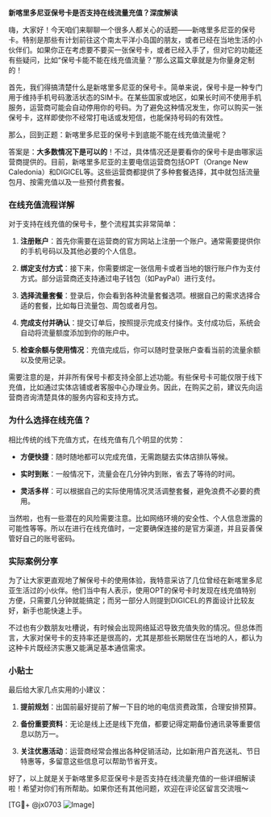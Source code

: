 **新喀里多尼亚保号卡是否支持在线流量充值？深度解读**

嗨，大家好！今天咱们来聊聊一个很多人都关心的话题——新喀里多尼亚的保号卡。特别是那些有计划前往这个南太平洋小岛国的朋友，或者已经在当地生活的小伙伴们。如果你正在考虑要不要买一张保号卡，或者已经入手了，但对它的功能还有些疑问，比如“保号卡能不能在线充值流量？”那么这篇文章就是为你量身定制的！

首先，我们得搞清楚什么是新喀里多尼亚的保号卡。简单来说，保号卡是一种专门用于维持手机号码激活状态的SIM卡。在某些国家或地区，如果长时间不使用手机服务，运营商可能会自动停用你的号码。为了避免这种情况发生，你可以购买一张保号卡，这样即使你不经常打电话或发短信，也能保持号码的有效性。

那么，回到正题：新喀里多尼亚的保号卡到底能不能在线充值流量呢？

答案是：**大多数情况下是可以的**！不过，具体情况还是要看你的保号卡是由哪家运营商提供的。目前，新喀里多尼亚的主要电信运营商包括OPT（Orange New Caledonia）和DIGICEL等。这些运营商都提供了多种套餐选择，其中就包括流量包月、按需充值以及一些预付费套餐。

### 在线充值流程详解

对于支持在线充值的保号卡，整个流程其实非常简单：

1. **注册账户**：首先你需要在运营商的官方网站上注册一个账户。通常需要提供你的手机号码以及其他必要的个人信息。
   
2. **绑定支付方式**：接下来，你需要绑定一张信用卡或者当地的银行账户作为支付方式。部分运营商还支持通过电子钱包（如PayPal）进行支付。

3. **选择流量套餐**：登录后，你会看到各种流量套餐选项。根据自己的需求选择合适的套餐，比如每日流量包、周包或者月包。

4. **完成支付并确认**：提交订单后，按照提示完成支付操作。支付成功后，系统会自动将流量额度添加到你的账户中。

5. **检查余额与使用情况**：充值完成后，你可以随时登录账户查看当前的流量余额以及使用记录。

需要注意的是，并非所有保号卡都支持全部上述功能。有些保号卡可能仅限于线下充值，比如通过实体店铺或者客服中心办理业务。因此，在购买之前，建议先向运营商咨询清楚具体的服务内容和支持方式。

### 为什么选择在线充值？

相比传统的线下充值方式，在线充值有几个明显的优势：

- **方便快捷**：随时随地都可以完成充值，无需跑腿去实体店排队等候。
  
- **实时到账**：一般情况下，流量会在几分钟内到账，省去了等待的时间。

- **灵活多样**：可以根据自己的实际使用情况灵活调整套餐，避免浪费不必要的费用。

当然啦，也有一些潜在的风险需要注意。比如网络环境的安全性、个人信息泄露的可能性等等。所以在进行在线充值时，一定要确保连接的是官方渠道，并且妥善保管好自己的账号密码。

### 实际案例分享

为了让大家更直观地了解保号卡的使用体验，我特意采访了几位曾经在新喀里多尼亚生活过的小伙伴。他们当中有人表示，使用OPT的保号卡时发现在线充值特别方便，只需要几分钟就能搞定；而另一部分人则提到DIGICEL的界面设计比较友好，新手也能快速上手。

不过也有少数朋友吐槽说，有时候会出现网络延迟导致充值失败的情况。但总体而言，大家对保号卡的支持率还是很高的，尤其是那些长期居住在当地的人，都认为这种卡片既经济实惠又能满足基本通信需求。

### 小贴士

最后给大家几点实用的小建议：

1. **提前规划**：出国前最好提前了解一下目的地的电信资费政策，合理安排预算。
   
2. **备份重要资料**：无论是线上还是线下充值，都要记得定期备份通讯录等重要信息以防万一。

3. **关注优惠活动**：运营商经常会推出各种促销活动，比如新用户首充送礼、节日特惠等，多留意这些信息可以帮助节省开支。

好了，以上就是关于新喀里多尼亚保号卡是否支持在线流量充值的一些详细解读啦！希望对你们有所帮助。如果你还有其他问题，欢迎在评论区留言交流哦～

[TG💪+ @jx0703 ![Image](https://github.com/user-attachments/assets/dbca1d08-cadb-493c-b0ec-ad6f7a83f270)]